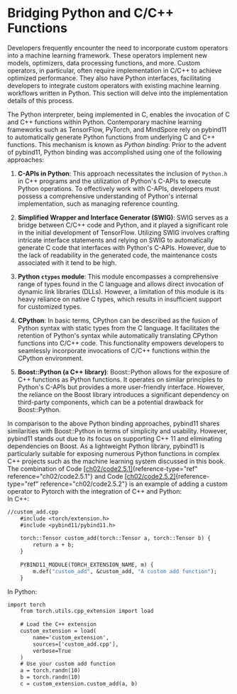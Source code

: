 # Bridging Python and C/C++ Functions

Developers frequently encounter the need to incorporate custom operators
into a machine learning framework. These operators implement new models,
optimizers, data processing functions, and more. Custom operators, in
particular, often require implementation in C/C++ to achieve optimized
performance. They also have Python interfaces, facilitating developers
to integrate custom operators with existing machine learning workflows
written in Python. This section will delve into the implementation
details of this process.

The Python interpreter, being implemented in C, enables the invocation
of C and C++ functions within Python. Contemporary machine learning
frameworks such as TensorFlow, PyTorch, and MindSpore rely on pybind11
to automatically generate Python functions from underlying C and C++
functions. This mechanism is known as *Python binding*. Prior to the
advent of pybind11, Python binding was accomplished using one of the
following approaches:

1.  **C-APIs in Python**: This approach necessitates the inclusion of
    `Python.h` in C++ programs and the utilization of Python's C-APIs to
    execute Python operations. To effectively work with C-APIs,
    developers must possess a comprehensive understanding of Python's
    internal implementation, such as managing reference counting.

2.  **Simplified Wrapper and Interface Generator (SWIG)**: SWIG serves
    as a bridge between C/C++ code and Python, and it played a
    significant role in the initial development of TensorFlow. Utilizing
    SWIG involves crafting intricate interface statements and relying on
    SWIG to automatically generate C code that interfaces with Python's
    C-APIs. However, due to the lack of readability in the generated
    code, the maintenance costs associated with it tend to be high.

3.  **Python `ctypes` module**: This module encompasses a comprehensive
    range of types found in the C language and allows direct invocation
    of dynamic link libraries (DLLs). However, a limitation of this
    module is its heavy reliance on native C types, which results in
    insufficient support for customized types.

4.  **CPython**: In basic terms, CPython can be described as the fusion
    of Python syntax with static types from the C language. It
    facilitates the retention of Python's syntax while automatically
    translating CPython functions into C/C++ code. This functionality
    empowers developers to seamlessly incorporate invocations of C/C++
    functions within the CPython environment.

5.  **Boost::Python (a C++ library)**: Boost::Python allows for the
    exposure of C++ functions as Python functions. It operates on
    similar principles to Python's C-APIs but provides a more
    user-friendly interface. However, the reliance on the Boost library
    introduces a significant dependency on third-party components, which
    can be a potential drawback for Boost::Python.

In comparison to the above Python binding approaches, pybind11 shares
similarities with Boost::Python in terms of simplicity and usability.
However, pybind11 stands out due to its focus on supporting C++ 11 and
eliminating dependencies on Boost. As a lightweight Python library,
pybind11 is particularly suitable for exposing numerous Python functions
in complex C++ projects such as the machine learning system discussed in
this book. The combination of Code
[\[ch02/code2.5.1\]](#ch02/code2.5.1){reference-type="ref"
reference="ch02/code2.5.1"} and Code
[\[ch02/code2.5.2\]](#ch02/code2.5.2){reference-type="ref"
reference="ch02/code2.5.2"} is an example of adding a custom operator to
Pytorch with the integration of C++ and Python:\
In C++:

``` {#ch02/code2.5.1 caption="Custom Operator C++ Part" label="ch02/code2.5.1" style="Cpp"}
//custom_add.cpp
    #include <torch/extension.h>
    #include <pybind11/pybind11.h>
    
    torch::Tensor custom_add(torch::Tensor a, torch::Tensor b) {
        return a + b;
    }
    
    PYBIND11_MODULE(TORCH_EXTENSION_NAME, m) {
        m.def("custom_add", &custom_add, "A custom add function");
    }
```

In Python:

``` {#ch02/code2.5.2 caption="Custom Operator Python Part" label="ch02/code2.5.2"}
import torch
    from torch.utils.cpp_extension import load
    
    # Load the C++ extension
    custom_extension = load(
        name='custom_extension',
        sources=['custom_add.cpp'],
        verbose=True
    )
    # Use your custom add function
    a = torch.randn(10)
    b = torch.randn(10)
    c = custom_extension.custom_add(a, b)
```
